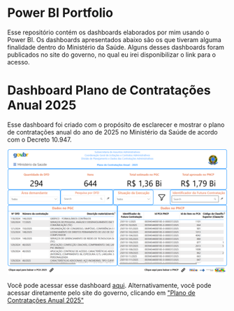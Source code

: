 # Power BI Portfolio
Esse repositório contém os dashboards elaborados por mim usando o Power BI. Os dashboards apresentados abaixo são os que tiveram alguma finalidade dentro do Ministério da Saúde. Alguns desses dashboards foram publicados no site do governo, no qual eu irei disponibilizar o link para o acesso.
# Dashboard Plano de Contratações Anual 2025
Esse dashboard foi criado com o propósito de esclarecer e mostrar o plano de contratações anual do ano de 2025 no Ministério da Saúde de acordo com o Decreto 10.947.

![alt text](https://github.com/Matheus2250/PowerBI-Portfolio/blob/main/DashboardPCA2025.png)

Você pode acessar esse dashboard [aqui](https://app.powerbi.com/view?r=eyJrIjoiMjZkYzNiZTMtODA0OS00ZmYyLTg5ZTEtNWZmZjNiYzJmOTVhIiwidCI6IjlhNTU0YWQzLWI1MmItNDg2Mi1hMzZmLTg0ZDg5MWU1YzcwNSJ9). Alternativamente, você pode acessar diretamente pelo site do governo, clicando em ["Plano de Contratações Anual 2025"](https://www.gov.br/saude/pt-br/acesso-a-informacao/licitacoes-e-contratos/pca/bens-servicos-obras-e-solucoes-de-tic-saa)
